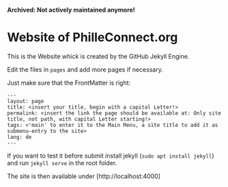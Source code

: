 __Archived: Not actively maintained anymore!__

# Website of PhilleConnect.org

This is the Website whick is created by the GitHub Jekyll Engine.

Edit the files in `pages` and add more pages if necessary.

Just make sure that the FrontMatter is right:

```
---
layout: page
title: <insert your title, begin with a capital Letter!>
permalink: <insert the link the page should be available at: Only site title, not path, with capital Letter starting!>
tags: <'main' to enter it to the Main Menu, a site title to add it as submenu-entry to the site>
lang: de
---
```

If you want to test it before submit install jekyll (`sudo apt install jekyll`) and run `jekyll serve` in the root folder.

The site is then available under [http://localhost:4000]

